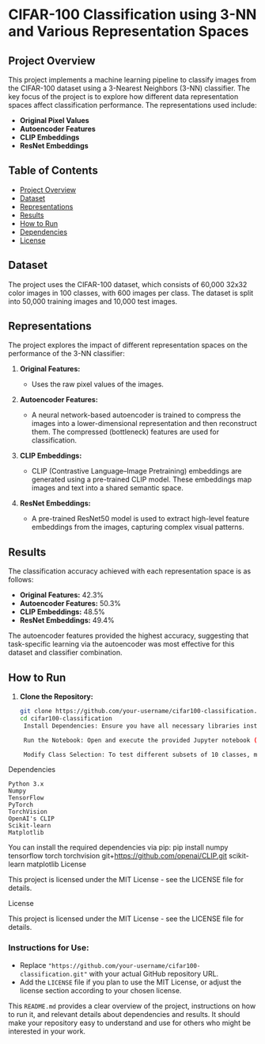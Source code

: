 # CIFAR-100 Classification using 3-NN and Various Representation Spaces

## Project Overview

This project implements a machine learning pipeline to classify images from the CIFAR-100 dataset using a 3-Nearest Neighbors (3-NN) classifier. The key focus of the project is to explore how different data representation spaces affect classification performance. The representations used include:

- **Original Pixel Values**
- **Autoencoder Features**
- **CLIP Embeddings**
- **ResNet Embeddings**

## Table of Contents

- [Project Overview](#project-overview)
- [Dataset](#dataset)
- [Representations](#representations)
- [Results](#results)
- [How to Run](#how-to-run)
- [Dependencies](#dependencies)
- [License](#license)

## Dataset

The project uses the CIFAR-100 dataset, which consists of 60,000 32x32 color images in 100 classes, with 600 images per class. The dataset is split into 50,000 training images and 10,000 test images.

## Representations

The project explores the impact of different representation spaces on the performance of the 3-NN classifier:

1. **Original Features:**
   - Uses the raw pixel values of the images.

2. **Autoencoder Features:**
   - A neural network-based autoencoder is trained to compress the images into a lower-dimensional representation and then reconstruct them. The compressed (bottleneck) features are used for classification.

3. **CLIP Embeddings:**
   - CLIP (Contrastive Language–Image Pretraining) embeddings are generated using a pre-trained CLIP model. These embeddings map images and text into a shared semantic space.

4. **ResNet Embeddings:**
   - A pre-trained ResNet50 model is used to extract high-level feature embeddings from the images, capturing complex visual patterns.

## Results

The classification accuracy achieved with each representation space is as follows:

- **Original Features:** 42.3%
- **Autoencoder Features:** 50.3%
- **CLIP Embeddings:** 48.5%
- **ResNet Embeddings:** 49.4%

The autoencoder features provided the highest accuracy, suggesting that task-specific learning via the autoencoder was most effective for this dataset and classifier combination.

## How to Run

1. **Clone the Repository:**
   ```bash
   git clone https://github.com/your-username/cifar100-classification.git
   cd cifar100-classification
    Install Dependencies: Ensure you have all necessary libraries installed. See the Dependencies section for details.

    Run the Notebook: Open and execute the provided Jupyter notebook (classification_pipeline.ipynb) in Google Colab or your local environment.

    Modify Class Selection: To test different subsets of 10 classes, modify the selected_classes list in the notebook.

Dependencies

    Python 3.x
    Numpy
    TensorFlow
    PyTorch
    TorchVision
    OpenAI's CLIP
    Scikit-learn
    Matplotlib

You can install the required dependencies via pip: pip install numpy tensorflow torch torchvision git+https://github.com/openai/CLIP.git scikit-learn matplotlib
License

This project is licensed under the MIT License - see the LICENSE file for details.

License

This project is licensed under the MIT License - see the LICENSE file for details.


### Instructions for Use:
- Replace `"https://github.com/your-username/cifar100-classification.git"` with your actual GitHub repository URL.
- Add the `LICENSE` file if you plan to use the MIT License, or adjust the license section according to your chosen license.

This `README.md` provides a clear overview of the project, instructions on how to run it, and relevant details about dependencies and results. It should make your repository easy to understand and use for others who might be interested in your work.
